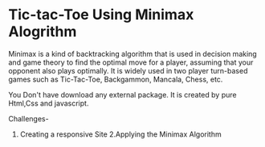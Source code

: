 # Tic-tac-Toe Using Minimax Alogrithm
Minimax is a kind of backtracking algorithm that is used in decision making and game theory to find the optimal move for a player, assuming that your opponent also plays optimally. It is widely used in two player turn-based games such as Tic-Tac-Toe, Backgammon, Mancala, Chess, etc.

You Don't have download any external package.
It is created by pure Html,Css and javascript.

Challenges-
1. Creating a responsive Site
2.Applying the Minimax Algorithm
